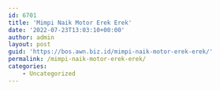 ```yaml
---
id: 6701
title: 'Mimpi Naik Motor Erek Erek'
date: '2022-07-23T13:03:10+00:00'
author: admin
layout: post
guid: 'https://bos.awn.biz.id/mimpi-naik-motor-erek-erek/'
permalink: /mimpi-naik-motor-erek-erek/
categories:
    - Uncategorized
---
```


